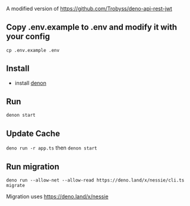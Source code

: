 A modified version of https://github.com/Trobyss/deno-api-rest-jwt

## Copy .env.example to .env and modify it with your config

`cp .env.example .env`

## Install

- install [denon](https://deno.land/x/denon/)

## Run

`denon start`

## Update Cache

`deno run -r app.ts` then `denon start`

## Run migration

`deno run --allow-net --allow-read https://deno.land/x/nessie/cli.ts migrate`

Migration uses https://deno.land/x/nessie